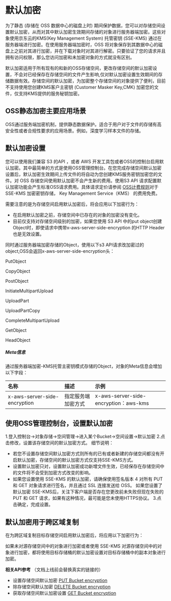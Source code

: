 # 默认加密

为了静态 (存储在 OSS 数据中心的磁盘上时) 期间保护数据，您可以对存储空间设置默认加密，从而对其中默认加密生效期间存储的对象进行服务器端加密。这些对象使用京东云的KMS(Key Management System) 托管密钥 (SSE-KMS) 通过在服务器端进行加密。在使用服务器端加密时，OSS 将对象保存到其数据中心的磁盘上之前对其进行加密，并在下载对象时对其进行解密。只要验证了您的请求并且拥有访问权限，那么您访问加密和未加密对象的方式就没有区别。

默认加密适用于所有现有的和新的OSS存储空间，更改存储空间的默认加密设置，不会对已经保存在存储空间的文件产生影响,仅对默认加密设置生效期间的存储数据有效。存储空间的默认加密，为加密整个存储空间的对象提供了便利，目前不支持使用您创建KMS客户主密钥 (Customer Masker Key,CMK) 加密您的文件，仅支持KMS提供的服务秘钥加密。


## OSS静态加密主要应用场景 

OSS通过服务端加密机制，提供静态数据保护。适合于用户对于文件的存储有高安全性或者合规性要求的应用场景。例如，深度学习样本文件的存储。

## 默认加密设置

您可以使用我们兼容 S3 的API ，或者 AWS 开发工具包或者OSS的控制台启用默认加密。其中最简单的方式是使用OSS管理控制台。在您完成存储空间默认加密设置后，默认加密生效期间上传文件的将自动为您创建KMS服务密钥加密您的文件。对 OSS 存储空间使用默认加密不会产生新的费用。使用S3 API 请求配置默认加密功能会产生标准OSS请求费用。具体请求定价请参阅 [OSS计费规则](https://docs.jdcloud.com/cn/object-storage-service/billing-rules)对于 SSE-KMS 加密密钥存储， Key Management Service（KMS） 的费用免费。

需要注意的是为存储空间启用默认加密后，将会应用以下加密行为：
 * 在启用默认加密之前，存储空间中已存在的对象的加密没有变化。
 * 目前仅支持对存储空间级别的加密，如果您使用 S3 API 中的put object创建Object时，即使请求中携带x-aws-server-side-encryption 的HTTP Header也是无效设置。
 
同时通过服务器端加密存储的Object，使用以下s3 API请求改加密过的object,OSS会返回x-aws-server-side-encryption头：

PutObject

CopyObject

PostObject

InitiateMultipartUpload

UploadPart

UploadPartCopy

CompleteMultipartUpload

GetObject

HeadObject

##### Meta信息
通过服务器端加密-KMS托管主密钥模式存储的Object，对象的Meta信息会增加以下字段：

|名称|描述|示例|
|:-|:-|:-|
|x-aws-server-side-encryption|指定服务端加密方式|x-aws-server-side-encryption：aws-kms|

##  使用OSS管理控制台，设置默认加密

1.登入控制台->对象存储->空间管理->进入某个Bucket->空间设置->默认加密
2.点击修改，设置该存储空间的默认加密方式。
细节说明：
*  若您不设置存储空间默认加密方式则所有的已有或者新建的存储空间都没有开启默认加密，存储空间的默认加密方式仅支持SSE-KMS方式。
*  设置默认加密只对，设置默认加密成功新增文件生效，已经保存在存储空间中的文件将不会受到加密方式改变的影响。
*  如果您设置使用 SSE-KMS 的默认加密，请确保使用签名版本 4  对所有 PUT 和 GET 对象请求进行签名，并且通过 SSL 连接发送给 OSS。 如果您设置了默认加密 SSE-KMS后，关注下客户端是否存在您更改前未失败但现在失败的 PUT 和 GET 请求，如果有这种情况，最可能是您未使用HTTPS协议。
3.点击确定，完成设置。

## 默认加密用于跨区域复制
在为跨区域复制目标存储空间启用默认加密后，将应用以下加密行为：

如果未对源存储空间中的对象进行加密或者使用 SSE-KMS 对源存储空间中的对象进行加密，都将使用目标存储桶的默认加密设置对目标存储桶中的副本对象进行加密。

**相关API参考**
（文档上线前会替换真实的链接的）
-  设置存储空间默认加密  [PUT Bucket encryption](./PUT-Bucket-Encryption.md)
-  除存储空间默认加密  [DELETE Bucket encryption](./DELETE-Bucket-Encryption.md)
-  获取存储空间默认加密设置  [GET Bucket encryption](./GET-Bucket-Encryption.md)

